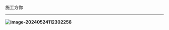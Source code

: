施工方你

****

**![image-20240524112302256](C:%5CUsers%5C27704%5CAppData%5CRoaming%5CTypora%5Ctypora-user-images%5Cimage-20240524112302256.png)**